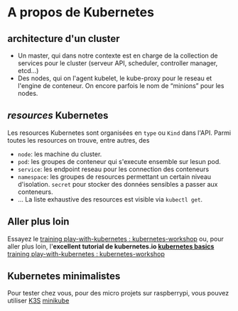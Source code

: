 # A propos de Kubernetes


## architecture d'un cluster 
* Un master, qui dans notre contexte est en charge de la collection de services pour le cluster (serveur API, scheduler, controller manager, etcd...)
* Des nodes, qui on l'agent kubelet, le kube-proxy pour le reseau et l'engine de conteneur. On encore parfois le nom de “minions” pour les nodes.

## *resources* Kubernetes
Les resources Kubernetes sont organisées en `type` ou `Kind` dans l'API.
Parmi toutes les resources on trouve, entre autres, des
* `node`: les machine du cluster.
* `pod`: les groupes de conteneur qui s'execute ensemble sur lesun pod.
* `service`: les endpoint reseau pour les connection des conteneurs
* `namespace`: les groupes de resources permettant un certain niveau d'isolation.
`secret` pour stocker des données sensibles a passer aux conteneurs.
* ...
La liste exhaustive des resources est visible via `kubectl get`.

## Aller plus loin
Essayez le [training play-with-kubernetes : kubernetes-workshop](https://training.play-with-kubernetes.com/kubernetes-workshop/)
ou, pour aller plus loin, l'**excellent tutorial de kubernetes.io [kubernetes basics](https://kubernetes.io/fr/docs/tutorials/kubernetes-basics/)**
[training play-with-kubernetes : kubernetes-workshop](https://training.play-with-kubernetes.com/kubernetes-workshop/)


## Kubernetes minimalistes
Pour tester chez vous, pour des micro projets sur raspberrypi, vous pouvez utiliser
[K3S](https://k3s.io/)
[minikube](https://kubernetes.io/fr/docs/setup/learning-environment/minikube/)
